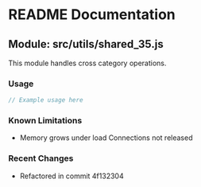 # README Documentation

## Module: src/utils/shared_35.js

This module handles cross category operations.

### Usage

```javascript
// Example usage here
```

### Known Limitations

- Memory grows under load Connections not released

### Recent Changes

- Refactored in commit 4f132304
